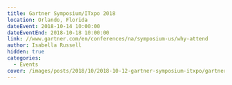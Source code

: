```yaml
---
title: Gartner Symposium/ITxpo 2018
location: Orlando, Florida
dateEvent: 2018-10-14 10:00:00
dateEventEnd: 2018-10-18 10:00:00
link: //www.gartner.com/en/conferences/na/symposium-us/why-attend
author: Isabella Russell
hidden: true
categories:
  - Events
cover: /images/posts/2018/10/2018-10-12-gartner-symposium-itxpo/gartner-symposium-itxpo-orlando.jpg
---
```

